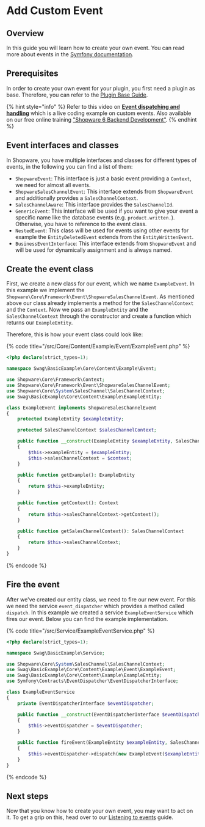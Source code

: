 # Add Custom Event

## Overview

In this guide you will learn how to create your own event. You can read more about events in the [Symfony documentation](https://symfony.com/doc/current/event_dispatcher.html).

## Prerequisites

In order to create your own event for your plugin, you first need a plugin as base. Therefore, you can refer to the [Plugin Base Guide](../../plugin-base-guide.md).

<!-- markdown-link-check-disable-next-line -->
{% hint style="info" %}
Refer to this video on **[Event dispatching and handling](https://www.youtube.com/watch?v=JBpa5nBoC78)** which is a live coding example on custom events. Also available on our free online training ["Shopware 6 Backend Development"](https://academy.shopware.com/courses/shopware-6-backend-development-with-jisse-reitsma).
{% endhint %}

## Event interfaces and classes

In Shopware, you have multiple interfaces and classes for different types of events, in the following you can find a list of them:

* `ShopwareEvent`: This interface is just a basic event providing a `Context`, we need for almost all events.
* `ShopwareSalesChannelEvent`: This interface extends from `ShopwareEvent` and additionally provides a `SalesChannelContext`.
* `SalesChannelAware`: This interface provides the `SalesChannelId`.
* `GenericEvent`: This interface will be used if you want to give your event a specific name like the database events \(e.g. `product.written.`\). Otherwise, you have to reference to the event class.
* `NestedEvent`: This class will be used for events using other events for example the `EntityDeletedEvent` extends from the `EntityWrittenEvent`.
* `BusinessEventInterface`: This interface extends from `ShopwareEvent` and will be used for dynamically assignment and is always named.

## Create the event class

First, we create a new class for our event, which we name `ExampleEvent`. In this example we implement the `Shopware\Core\Framework\Event\ShopwareSalesChannelEvent`. As mentioned above our class already implements a method for the `SalesChannelContext` and the `Context`. Now we pass an `ExampleEntity` and the `SalesChannelContext` through the constructor and create a function which returns our `ExampleEntity`.

Therefore, this is how your event class could look like:

{% code title="<plugin root>/src/Core/Content/Example/Event/ExampleEvent.php" %}

```php
<?php declare(strict_types=1);

namespace Swag\BasicExample\Core\Content\Example\Event;

use Shopware\Core\Framework\Context;
use Shopware\Core\Framework\Event\ShopwareSalesChannelEvent;
use Shopware\Core\System\SalesChannel\SalesChannelContext;
use Swag\BasicExample\Core\Content\Example\ExampleEntity;

class ExampleEvent implements ShopwareSalesChannelEvent
{
    protected ExampleEntity $exampleEntity;

    protected SalesChannelContext $salesChannelContext;

    public function __construct(ExampleEntity $exampleEntity, SalesChannelContext $context)
    {
        $this->exampleEntity = $exampleEntity;
        $this->salesChannelContext = $context;
    }

    public function getExample(): ExampleEntity
    {
        return $this->exampleEntity;
    }

    public function getContext(): Context
    { 
        return $this->salesChannelContext->getContext();
    }

    public function getSalesChannelContext(): SalesChannelContext
    {
        return $this->salesChannelContext;
    }
}
```

{% endcode %}

## Fire the event

After we've created our entity class, we need to fire our new event. For this we need the service `event_dispatcher` which provides a method called `dispatch`. In this example we created a service `ExampleEventService` which fires our event. Below you can find the example implementation.

{% code title="<plugin root>/src/Service/ExampleEventService.php" %}

```php
<?php declare(strict_types=1);

namespace Swag\BasicExample\Service;

use Shopware\Core\System\SalesChannel\SalesChannelContext;
use Swag\BasicExample\Core\Content\Example\Event\ExampleEvent;
use Swag\BasicExample\Core\Content\Example\ExampleEntity;
use Symfony\Contracts\EventDispatcher\EventDispatcherInterface;

class ExampleEventService
{
    private EventDispatcherInterface $eventDispatcher;

    public function __construct(EventDispatcherInterface $eventDispatcher)
    {
        $this->eventDispatcher = $eventDispatcher;
    }

    public function fireEvent(ExampleEntity $exampleEntity, SalesChannelContext $context)
    {
        $this->eventDispatcher->dispatch(new ExampleEvent($exampleEntity, $context));
    }
}
```

{% endcode %}

## Next steps

Now that you know how to create your own event, you may want to act on it. To get a grip on this, head over to our [Listening to events](../../plugin-fundamentals/listening-to-events.md) guide.
